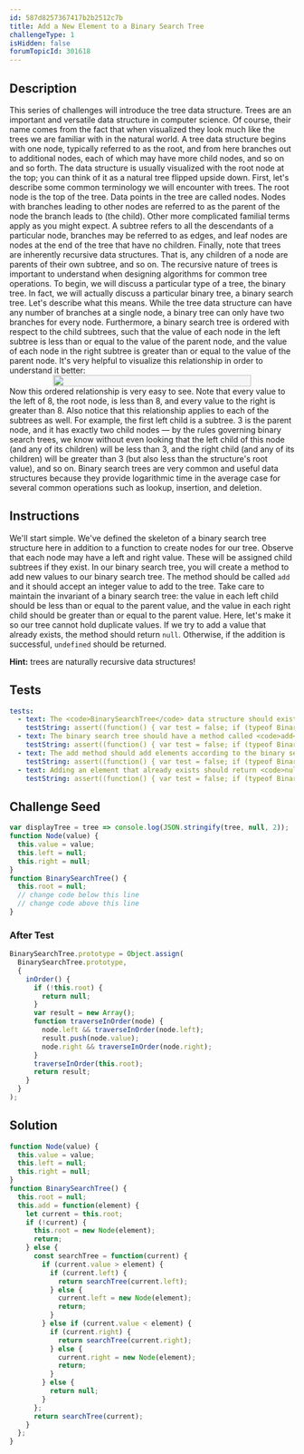 ```yaml
---
id: 587d8257367417b2b2512c7b
title: Add a New Element to a Binary Search Tree
challengeType: 1
isHidden: false
forumTopicId: 301618
---
```


## Description
<section id='description'>
This series of challenges will introduce the tree data structure. Trees are an important and versatile data structure in computer science. Of course, their name comes from the fact that when visualized they look much like the trees we are familiar with in the natural world. A tree data structure begins with one node, typically referred to as the root, and from here branches out to additional nodes, each of which may have more child nodes, and so on and so forth. The data structure is usually visualized with the root node at the top; you can think of it as a natural tree flipped upside down.
First, let's describe some common terminology we will encounter with trees. The root node is the top of the tree. Data points in the tree are called nodes. Nodes with branches leading to other nodes are referred to as the parent of the node the branch leads to (the child). Other more complicated familial terms apply as you might expect. A subtree refers to all the descendants of a particular node, branches may be referred to as edges, and leaf nodes are nodes at the end of the tree that have no children. Finally, note that trees are inherently recursive data structures. That is, any children of a node are parents of their own subtree, and so on. The recursive nature of trees is important to understand when designing algorithms for common tree operations.
To begin, we will discuss a particular type of a tree, the binary tree. In fact, we will actually discuss a particular binary tree, a binary search tree. Let's describe what this means. While the tree data structure can have any number of branches at a single node, a binary tree can only have two branches for every node. Furthermore, a binary search tree is ordered with respect to the child subtrees, such that the value of each node in the left subtree is less than or equal to the value of the parent node, and the value of each node in the right subtree is greater than or equal to the value of the parent node. It's very helpful to visualize this relationship in order to understand it better:
<div style='width: 100%; display: flex; justify-content: center; align-items: center;'><img style='width: 100%; max-width: 350px; background: #f5f6f7;' src='https://user-images.githubusercontent.com/18563015/32136009-1e665d98-bbd6-11e7-9133-63184f9f9182.png'></div>
Now this ordered relationship is very easy to see. Note that every value to the left of 8, the root node, is less than 8, and every value to the right is greater than 8. Also notice that this relationship applies to each of the subtrees as well. For example, the first left child is a subtree. 3 is the parent node, and it has exactly two child nodes &mdash; by the rules governing binary search trees, we know without even looking that the left child of this node (and any of its children) will be less than 3, and the right child (and any of its children) will be greater than 3 (but also less than the structure's root value), and so on.
Binary search trees are very common and useful data structures because they provide logarithmic time in the average case for several common operations such as lookup, insertion, and deletion.
</section>

## Instructions
<section id='instructions'>
We'll start simple. We've defined the skeleton of a binary search tree structure here in addition to a function to create nodes for our tree. Observe that each node may have a left and right value. These will be assigned child subtrees if they exist. In our binary search tree, you will create a method to add new values to our binary search tree. The method should be called <code>add</code> and it should accept an integer value to add to the tree. Take care to maintain the invariant of a binary search tree: the value in each left child should be less than or equal to the parent value, and the value in each right child should be greater than or equal to the parent value. Here, let's make it so our tree cannot hold duplicate values. If we try to add a value that already exists, the method should return <code>null</code>. Otherwise, if the addition is successful, <code>undefined</code> should be returned.

<strong>Hint:</strong> trees are naturally recursive data structures!
</section>

## Tests
<section id='tests'>

```yml
tests:
  - text: The <code>BinarySearchTree</code> data structure should exist.
    testString: assert((function() { var test = false; if (typeof BinarySearchTree !== 'undefined') { test = new BinarySearchTree() }; return (typeof test == 'object')})());
  - text: The binary search tree should have a method called <code>add</code>.
    testString: assert((function() { var test = false; if (typeof BinarySearchTree !== 'undefined') { test = new BinarySearchTree() } else { return false; }; return (typeof test.add == 'function')})());
  - text: The add method should add elements according to the binary search tree rules.
    testString: assert((function() { var test = false; if (typeof BinarySearchTree !== 'undefined') { test = new BinarySearchTree() } else { return false; }; if (typeof test.add !== 'function') { return false; }; test.add(4); test.add(1); test.add(7); test.add(87); test.add(34); test.add(45); test.add(73); test.add(8); const expectedResult = [ 1, 4, 7, 8, 34, 45, 73, 87 ]; const result = test.inOrder(); return (expectedResult.toString() === result.toString()); })());
  - text: Adding an element that already exists should return <code>null</code>.
    testString: assert((function() { var test = false; if (typeof BinarySearchTree !== 'undefined') { test = new BinarySearchTree() } else { return false; }; if (typeof test.add !== 'function') { return false; }; test.add(4); return test.add(4) == null; })());
```

</section>

## Challenge Seed
<section id='challengeSeed'>

<div id='js-seed'>

```js
var displayTree = tree => console.log(JSON.stringify(tree, null, 2));
function Node(value) {
  this.value = value;
  this.left = null;
  this.right = null;
}
function BinarySearchTree() {
  this.root = null;
  // change code below this line
  // change code above this line
}
```

</div>

### After Test
<div id='js-teardown'>

```js
BinarySearchTree.prototype = Object.assign(
  BinarySearchTree.prototype,
  {
    inOrder() {
      if (!this.root) {
        return null;
      }
      var result = new Array();
      function traverseInOrder(node) {
        node.left && traverseInOrder(node.left);
        result.push(node.value);
        node.right && traverseInOrder(node.right);
      }
      traverseInOrder(this.root);
      return result;
    }
  }
);
```

</div>
</section>

## Solution
<section id='solution'>

```js
function Node(value) {
  this.value = value;
  this.left = null;
  this.right = null;
}
function BinarySearchTree() {
  this.root = null;
  this.add = function(element) {
    let current = this.root;
    if (!current) {
      this.root = new Node(element);
      return;
    } else {
      const searchTree = function(current) {
        if (current.value > element) {
          if (current.left) {
            return searchTree(current.left);
          } else {
            current.left = new Node(element);
            return;
          }
        } else if (current.value < element) {
          if (current.right) {
            return searchTree(current.right);
          } else {
            current.right = new Node(element);
            return;
          }
        } else {
          return null;
        }
      };
      return searchTree(current);
    }
  };
}
```

</section>
